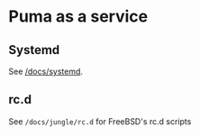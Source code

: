 # Puma as a service

## Systemd

See [/docs/systemd](https://github.com/puma/puma/blob/main/docs/systemd.md).

## rc.d

See `/docs/jungle/rc.d` for FreeBSD's rc.d scripts
